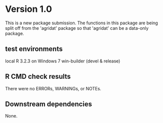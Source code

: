 
# Version 1.0

This is a new package submission.  The functions in this package are being
split off from the 'agridat' package so that 'agridat' can be a data-only
package.

## test environments

local R 3.2.3 on Windows 7
win-builder (devel & release)

## R CMD check results

There were no ERRORs, WARNINGs, or NOTEs.

## Downstream dependencies

None.
